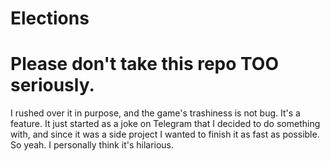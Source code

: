 # Elections

# Please don't take this repo TOO seriously.
I rushed over it in purpose, and the game's trashiness is not bug. It's a feature.
It just started as a joke on Telegram that I decided to do something with,
and since it was a side project I wanted to finish it as fast as possible. So yeah.
I personally think it's hilarious.
